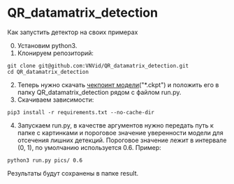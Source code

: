 # QR_datamatrix_detection

Как запустить детектор на своих примерах

0. Установим python3.
1. Клонируем репозиторий:
```
git clone git@github.com:VNVid/QR_datamatrix_detection.git
cd QR_datamatrix_detection
```
2. Теперь нужно скачать [чекпоинт модели](https://disk.yandex.ru/d/wTyC3Z8EhiIu5g)("*.ckpt") и положить его в папку QR_datamatrix_detection рядом с файлом run.py.
3. Скачиваем зависимости:
```
pip3 install -r requirements.txt --no-cache-dir
```
4. Запускаем run.py, в качестве аргументов нужно передать путь к папке с картинками и пороговое значение уверенности модели для отсечения лишних детекций. Пороговое значение лежит в интервале (0, 1), по умолчанию используется 0.6. Пример:
```
python3 run.py pics/ 0.6
```
Результаты будут сохранены в папке result.

